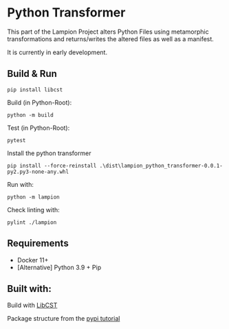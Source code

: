 # Python Transformer

This part of the Lampion Project alters Python Files using metamorphic transformations 
and returns/writes the altered files as well as a manifest.

It is currently in early development.


## Build & Run
```
pip install libcst
```

Build (in Python-Root): 

```
python -m build
```

Test (in Python-Root):

```
pytest
```

Install the python transformer

``` 
pip install --force-reinstall .\dist\lampion_python_transformer-0.0.1-py2.py3-none-any.whl
```

Run with: 
``` 
python -m lampion
```

Check linting with:
``` 
pylint ./lampion
```

## Requirements

- Docker 11+
- [Alternative] Python 3.9 + Pip

## Built with:

Build with [LibCST](https://github.com/Instagram/LibCST)

Package structure from the [pypi tutorial](https://packaging.python.org/tutorials/packaging-projects/)
